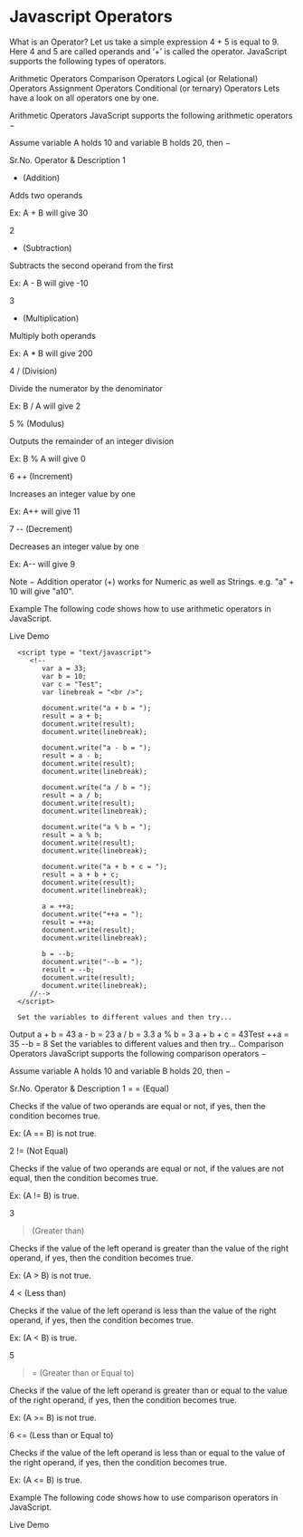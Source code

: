 # Javascript Operators

What is an Operator?
Let us take a simple expression 4 + 5 is equal to 9. Here 4 and 5 are called operands and ‘+’ is called the operator. JavaScript supports the following types of operators.

Arithmetic Operators
Comparison Operators
Logical (or Relational) Operators
Assignment Operators
Conditional (or ternary) Operators
Lets have a look on all operators one by one.

Arithmetic Operators
JavaScript supports the following arithmetic operators −

Assume variable A holds 10 and variable B holds 20, then −

Sr.No.	Operator & Description
1
+ (Addition)

Adds two operands

Ex: A + B will give 30

2
- (Subtraction)

Subtracts the second operand from the first

Ex: A - B will give -10

3
* (Multiplication)

Multiply both operands

Ex: A * B will give 200

4
/ (Division)

Divide the numerator by the denominator

Ex: B / A will give 2

5
% (Modulus)

Outputs the remainder of an integer division

Ex: B % A will give 0

6
++ (Increment)

Increases an integer value by one

Ex: A++ will give 11

7
-- (Decrement)

Decreases an integer value by one

Ex: A-- will give 9

Note − Addition operator (+) works for Numeric as well as Strings. e.g. "a" + 10 will give "a10".

Example
The following code shows how to use arithmetic operators in JavaScript.

Live Demo
<html>
   <body>

      <script type = "text/javascript">
         <!--
            var a = 33;
            var b = 10;
            var c = "Test";
            var linebreak = "<br />";

            document.write("a + b = ");
            result = a + b;
            document.write(result);
            document.write(linebreak);

            document.write("a - b = ");
            result = a - b;
            document.write(result);
            document.write(linebreak);

            document.write("a / b = ");
            result = a / b;
            document.write(result);
            document.write(linebreak);

            document.write("a % b = ");
            result = a % b;
            document.write(result);
            document.write(linebreak);

            document.write("a + b + c = ");
            result = a + b + c;
            document.write(result);
            document.write(linebreak);

            a = ++a;
            document.write("++a = ");
            result = ++a;
            document.write(result);
            document.write(linebreak);

            b = --b;
            document.write("--b = ");
            result = --b;
            document.write(result);
            document.write(linebreak);
         //-->
      </script>

      Set the variables to different values and then try...
   </body>
</html>
Output
a + b = 43
a - b = 23
a / b = 3.3
a % b = 3
a + b + c = 43Test
++a = 35
--b = 8
Set the variables to different values and then try...
Comparison Operators
JavaScript supports the following comparison operators −

Assume variable A holds 10 and variable B holds 20, then −

Sr.No.	Operator & Description
1
= = (Equal)

Checks if the value of two operands are equal or not, if yes, then the condition becomes true.

Ex: (A == B) is not true.

2
!= (Not Equal)

Checks if the value of two operands are equal or not, if the values are not equal, then the condition becomes true.

Ex: (A != B) is true.

3
> (Greater than)

Checks if the value of the left operand is greater than the value of the right operand, if yes, then the condition becomes true.

Ex: (A > B) is not true.

4
< (Less than)

Checks if the value of the left operand is less than the value of the right operand, if yes, then the condition becomes true.

Ex: (A < B) is true.

5
>= (Greater than or Equal to)

Checks if the value of the left operand is greater than or equal to the value of the right operand, if yes, then the condition becomes true.

Ex: (A >= B) is not true.

6
<= (Less than or Equal to)

Checks if the value of the left operand is less than or equal to the value of the right operand, if yes, then the condition becomes true.

Ex: (A <= B) is true.

Example
The following code shows how to use comparison operators in JavaScript.

Live Demo
<html>
   <body>  
      <script type = "text/javascript">
         <!--
            var a = 10;
            var b = 20;
            var linebreak = "<br />";

            document.write("(a == b) => ");
            result = (a == b);
            document.write(result);
            document.write(linebreak);

            document.write("(a < b) => ");
            result = (a < b);
            document.write(result);
            document.write(linebreak);

            document.write("(a > b) => ");
            result = (a > b);
            document.write(result);
            document.write(linebreak);

            document.write("(a != b) => ");
            result = (a != b);
            document.write(result);
            document.write(linebreak);

            document.write("(a >= b) => ");
            result = (a >= b);
            document.write(result);
            document.write(linebreak);

            document.write("(a <= b) => ");
            result = (a <= b);
            document.write(result);
            document.write(linebreak);
         //-->
      </script>      
      Set the variables to different values and different operators and then try...
   </body>
</html>
Output
(a == b) => false
(a < b) => true
(a > b) => false
(a != b) => true
(a >= b) => false
a <= b) => true
Set the variables to different values and different operators and then try...
Logical Operators
JavaScript supports the following logical operators −

Assume variable A holds 10 and variable B holds 20, then −

Sr.No.	Operator & Description
1
&& (Logical AND)

If both the operands are non-zero, then the condition becomes true.

Ex: (A && B) is true.

2
|| (Logical OR)

If any of the two operands are non-zero, then the condition becomes true.

Ex: (A || B) is true.

3
! (Logical NOT)

Reverses the logical state of its operand. If a condition is true, then the Logical NOT operator will make it false.

Ex: ! (A && B) is false.

Example
Try the following code to learn how to implement Logical Operators in JavaScript.

Live Demo
<html>
   <body>   
      <script type = "text/javascript">
         <!--
            var a = true;
            var b = false;
            var linebreak = "<br />";

            document.write("(a && b) => ");
            result = (a && b);
            document.write(result);
            document.write(linebreak);

            document.write("(a || b) => ");
            result = (a || b);
            document.write(result);
            document.write(linebreak);

            document.write("!(a && b) => ");
            result = (!(a && b));
            document.write(result);
            document.write(linebreak);
         //-->
      </script>      
      <p>Set the variables to different values and different operators and then try...</p>
   </body>
</html>
Output
(a && b) => false
(a || b) => true
!(a && b) => true
Set the variables to different values and different operators and then try...
Bitwise Operators
JavaScript supports the following bitwise operators −

Assume variable A holds 2 and variable B holds 3, then −

Sr.No.	Operator & Description
1
& (Bitwise AND)

It performs a Boolean AND operation on each bit of its integer arguments.

Ex: (A & B) is 2.

2
| (BitWise OR)

It performs a Boolean OR operation on each bit of its integer arguments.

Ex: (A | B) is 3.

3
^ (Bitwise XOR)

It performs a Boolean exclusive OR operation on each bit of its integer arguments. Exclusive OR means that either operand one is true or operand two is true, but not both.

Ex: (A ^ B) is 1.

4
~ (Bitwise Not)

It is a unary operator and operates by reversing all the bits in the operand.

Ex: (~B) is -4.

5
<< (Left Shift)

It moves all the bits in its first operand to the left by the number of places specified in the second operand. New bits are filled with zeros. Shifting a value left by one position is equivalent to multiplying it by 2, shifting two positions is equivalent to multiplying by 4, and so on.

Ex: (A << 1) is 4.

6
>> (Right Shift)

Binary Right Shift Operator. The left operand’s value is moved right by the number of bits specified by the right operand.

Ex: (A >> 1) is 1.

7
>>> (Right shift with Zero)

This operator is just like the >> operator, except that the bits shifted in on the left are always zero.

Ex: (A >>> 1) is 1.

Example
Try the following code to implement Bitwise operator in JavaScript.

Live Demo
<html>
   <body>   
      <script type = "text/javascript">
         <!--
            var a = 2; // Bit presentation 10
            var b = 3; // Bit presentation 11
            var linebreak = "<br />";

            document.write("(a & b) => ");
            result = (a & b);
            document.write(result);
            document.write(linebreak);

            document.write("(a | b) => ");
            result = (a | b);
            document.write(result);
            document.write(linebreak);

            document.write("(a ^ b) => ");
            result = (a ^ b);
            document.write(result);
            document.write(linebreak);

            document.write("(~b) => ");
            result = (~b);
            document.write(result);
            document.write(linebreak);

            document.write("(a << b) => ");
            result = (a << b);
            document.write(result);
            document.write(linebreak);

            document.write("(a >> b) => ");
            result = (a >> b);
            document.write(result);
            document.write(linebreak);
         //-->
      </script>      
      <p>Set the variables to different values and different operators and then try...</p>
   </body>
</html>
(a & b) => 2
(a | b) => 3
(a ^ b) => 1
(~b) => -4
(a << b) => 16
(a >> b) => 0
Set the variables to different values and different operators and then try...
Assignment Operators
JavaScript supports the following assignment operators −

Sr.No.	Operator & Description
1
= (Simple Assignment )

Assigns values from the right side operand to the left side operand

Ex: C = A + B will assign the value of A + B into C

2
+= (Add and Assignment)

It adds the right operand to the left operand and assigns the result to the left operand.

Ex: C += A is equivalent to C = C + A

3
−= (Subtract and Assignment)

It subtracts the right operand from the left operand and assigns the result to the left operand.

Ex: C -= A is equivalent to C = C - A

4
*= (Multiply and Assignment)

It multiplies the right operand with the left operand and assigns the result to the left operand.

Ex: C *= A is equivalent to C = C * A

5
/= (Divide and Assignment)

It divides the left operand with the right operand and assigns the result to the left operand.

Ex: C /= A is equivalent to C = C / A

6
%= (Modules and Assignment)

It takes modulus using two operands and assigns the result to the left operand.

Ex: C %= A is equivalent to C = C % A

Note − Same logic applies to Bitwise operators so they will become like <<=, >>=, >>=, &=, |= and ^=.

Example
Try the following code to implement assignment operator in JavaScript.

Live Demo
<html>
   <body>   
      <script type = "text/javascript">
         <!--
            var a = 33;
            var b = 10;
            var linebreak = "<br />";

            document.write("Value of a => (a = b) => ");
            result = (a = b);
            document.write(result);
            document.write(linebreak);

            document.write("Value of a => (a += b) => ");
            result = (a += b);
            document.write(result);
            document.write(linebreak);

            document.write("Value of a => (a -= b) => ");
            result = (a -= b);
            document.write(result);
            document.write(linebreak);

            document.write("Value of a => (a *= b) => ");
            result = (a *= b);
            document.write(result);
            document.write(linebreak);

            document.write("Value of a => (a /= b) => ");
            result = (a /= b);
            document.write(result);
            document.write(linebreak);

            document.write("Value of a => (a %= b) => ");
            result = (a %= b);
            document.write(result);
            document.write(linebreak);
         //-->
      </script>      
      <p>Set the variables to different values and different operators and then try...</p>
   </body>
</html>
Output
Value of a => (a = b) => 10
Value of a => (a += b) => 20
Value of a => (a -= b) => 10
Value of a => (a *= b) => 100
Value of a => (a /= b) => 10
Value of a => (a %= b) => 0
Set the variables to different values and different operators and then try...
Miscellaneous Operator
We will discuss two operators here that are quite useful in JavaScript: the conditional operator (? :) and the typeof operator.

Conditional Operator (? :)
The conditional operator first evaluates an expression for a true or false value and then executes one of the two given statements depending upon the result of the evaluation.

Sr.No.	Operator and Description
1
? : (Conditional )

If Condition is true? Then value X : Otherwise value Y

Example
Try the following code to understand how the Conditional Operator works in JavaScript.

Live Demo
<html>
   <body>   
      <script type = "text/javascript">
         <!--
            var a = 10;
            var b = 20;
            var linebreak = "<br />";

            document.write ("((a > b) ? 100 : 200) => ");
            result = (a > b) ? 100 : 200;
            document.write(result);
            document.write(linebreak);

            document.write ("((a < b) ? 100 : 200) => ");
            result = (a < b) ? 100 : 200;
            document.write(result);
            document.write(linebreak);
         //-->
      </script>      
      <p>Set the variables to different values and different operators and then try...</p>
   </body>
</html>
Output
((a > b) ? 100 : 200) => 200
((a < b) ? 100 : 200) => 100
Set the variables to different values and different operators and then try...
typeof Operator
The typeof operator is a unary operator that is placed before its single operand, which can be of any type. Its value is a string indicating the data type of the operand.

The typeof operator evaluates to "number", "string", or "boolean" if its operand is a number, string, or boolean value and returns true or false based on the evaluation.

Here is a list of the return values for the typeof Operator.

Type	String Returned by typeof
Number	"number"
String	"string"
Boolean	"boolean"
Object	"object"
Function	"function"
Undefined	"undefined"
Null	"object"
Example
The following code shows how to implement typeof operator.

Live Demo
<html>
   <body>      
      <script type = "text/javascript">
         <!--
            var a = 10;
            var b = "String";
            var linebreak = "<br />";

            result = (typeof b == "string" ? "B is String" : "B is Numeric");
            document.write("Result => ");
            document.write(result);
            document.write(linebreak);

            result = (typeof a == "string" ? "A is String" : "A is Numeric");
            document.write("Result => ");
            document.write(result);
            document.write(linebreak);
         //-->
      </script>      
      <p>Set the variables to different values and different operators and then try...</p>
   </body>
</html>
Output
Result => B is String
Result => A is Numeric
Set the variables to different values and different operators and then try...

# References
https://www.tutorialspoint.com/javascript/javascript_operators.htm
